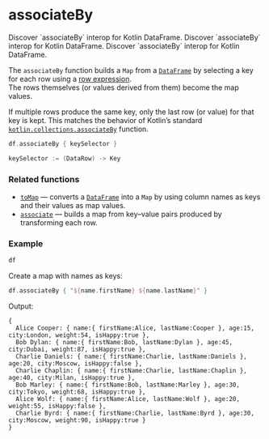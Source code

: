 # associateBy

<web-summary>
Discover `associateBy` interop for Kotlin DataFrame.
</web-summary>

<card-summary>
Discover `associateBy` interop for Kotlin DataFrame.
</card-summary>

<link-summary>
Discover `associateBy` interop for Kotlin DataFrame.
</link-summary>

<!---IMPORT org.jetbrains.kotlinx.dataframe.samples.api.collectionsInterop.AssociateBySamples-->

The `associateBy` function builds a `Map` from a [`DataFrame`](DataFrame.md) 
by selecting a key for each row using a [row expression](DataRow.md#row-expressions).  
The rows themselves (or values derived from them) become the map values.

If multiple rows produce the same key, only the last row (or value) for that key is kept. 
This matches the behavior of Kotlin’s standard 
[`kotlin.collections.associateBy`](https://kotlinlang.org/api/core/kotlin-stdlib/kotlin.sequences/associate-by.html) 
function.

```kotlin
df.associateBy { keySelector }

keySelector := (DataRow) -> Key
```

### Related functions
- [`toMap`](toMap.md) — converts a [`DataFrame`](DataFrame.md) into a `Map` by using column names as keys and their values as map values.
- [`associate`](associate.md) — builds a map from key–value pairs produced by transforming each row.

### Example

<!---FUN notebook_test_associateBy_1-->

```kotlin
df
```

<!---END-->

<inline-frame src="./resources/notebook_test_associateBy_1.html" width="100%" height="500px"></inline-frame>

Create a map with names as keys:

<!---FUN notebook_test_associateBy_2-->

```kotlin
df.associateBy { "${name.firstName} ${name.lastName}" }
```

<!---END-->

Output:

```text
{
  Alice Cooper: { name:{ firstName:Alice, lastName:Cooper }, age:15, city:London, weight:54, isHappy:true },
  Bob Dylan: { name:{ firstName:Bob, lastName:Dylan }, age:45, city:Dubai, weight:87, isHappy:true },
  Charlie Daniels: { name:{ firstName:Charlie, lastName:Daniels }, age:20, city:Moscow, isHappy:false },
  Charlie Chaplin: { name:{ firstName:Charlie, lastName:Chaplin }, age:40, city:Milan, isHappy:true },
  Bob Marley: { name:{ firstName:Bob, lastName:Marley }, age:30, city:Tokyo, weight:68, isHappy:true },
  Alice Wolf: { name:{ firstName:Alice, lastName:Wolf }, age:20, weight:55, isHappy:false },
  Charlie Byrd: { name:{ firstName:Charlie, lastName:Byrd }, age:30, city:Moscow, weight:90, isHappy:true }
}
```
